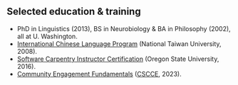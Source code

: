 
## Selected education & training
- PhD in Linguistics (2013), BS in Neurobiology & BA in Philosophy (2002), all at U. Washington.
- [International Chinese Language Program](https://iclp.ntu.edu.tw/) (National Taiwan University, 2008).
- [Software Carpentry Instructor Certification](https://software-carpentry.org/team/) (Oregon State University, 2016).
- [Community Engagement Fundamentals](https://api.badgr.io/public/assertions/br5nzVuvSByE0sTQzyXkVg?identity__email=dan%40mccloy.info) ([CSCCE](https://www.cscce.org/), 2023).
